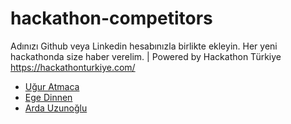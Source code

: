 # hackathon-competitors

Adınızı Github veya Linkedin hesabınızla birlikte ekleyin. Her yeni hackathonda size haber verelim.  | Powered by Hackathon Türkiye https://hackathonturkiye.com/

- [Uğur Atmaca](https://www.linkedin.com/in/atmacaugur/)
- [Ege Dinnen](https://www.linkedin.com/in/ege-dinnen/)
- [Arda Uzunoğlu](https://www.linkedin.com/in/arda-uzunoğlu/)
